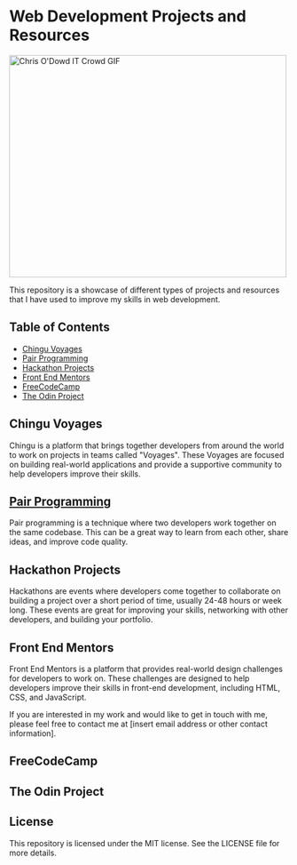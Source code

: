 # Web Development Projects and Resources

<img src="https://media.giphy.com/media/1C8bHHJturSx2/giphy.gif" alt="Chris O'Dowd IT Crowd GIF" width="500" height="400">


This repository is a showcase of different types of projects and resources that I have used to improve my skills in web development.

## Table of Contents

- [Chingu Voyages](#chingu-voyages)
- [Pair Programming](#pair-programming)
- [Hackathon Projects](#hackathon-projects)
- [Front End Mentors](#front-end-mentors)
- [FreeCodeCamp](#FreeCodeCamp)
- [The Odin Project](#The-Odin-Projec)

## Chingu Voyages

Chingu is a platform that brings together developers from around the world to work on projects in teams called "Voyages". These Voyages are focused on building real-world applications and provide a supportive community to help developers improve their skills.

## [Pair Programming](https://github.com/BlueDragn/pair-programming)

Pair programming is a technique where two developers work together on the same codebase. This can be a great way to learn from each other, share ideas, and improve code quality.

## Hackathon Projects

Hackathons are events where developers come together to collaborate on building a project over a short period of time, usually 24-48 hours or week long. These events are great for improving your skills, networking with other developers, and building your portfolio.

## Front End Mentors

Front End Mentors is a platform that provides real-world design challenges for developers to work on. These challenges are designed to help developers improve their skills in front-end development, including HTML, CSS, and JavaScript.

If you are interested in my work and would like to get in touch with me, please feel free to contact me at [insert email address or other contact information].
## FreeCodeCamp
## The Odin Project
## License

This repository is licensed under the MIT license. See the LICENSE file for more details.

